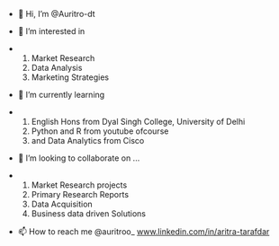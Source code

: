- 👋 Hi, I’m @Auritro-dt
- 👀 I’m interested in
- 1. Market Research
  2. Data Analysis
  3. Marketing Strategies
 
- 🌱 I’m currently learning
- 1. English Hons from Dyal Singh College, University of Delhi
  2. Python and R from youtube ofcourse
  3. and Data Analytics from Cisco
 
- 💞️ I’m looking to collaborate on ...
- 1. Market Research projects
  2. Primary Research Reports
  3. Data Acquisition
  4. Business data driven Solutions

- 📫 How to reach me
@auritroo_
www.linkedin.com/in/aritra-tarafdar

<!---
Auritro-dt/Auritro-dt is a ✨ special ✨ repository because its `README.md` (this file) appears on your GitHub profile.
You can click the Preview link to take a look at your changes.
--->
